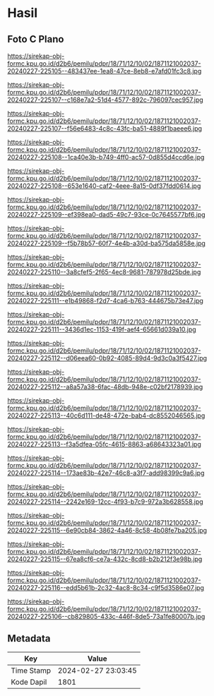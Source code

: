 # Hasil

## Foto C Plano

https://sirekap-obj-formc.kpu.go.id/d2b6/pemilu/pdpr/18/71/12/10/02/1871121002037-20240227-225105--483437ee-1ea8-47ce-8eb8-e7afd01fc3c8.jpg

https://sirekap-obj-formc.kpu.go.id/d2b6/pemilu/pdpr/18/71/12/10/02/1871121002037-20240227-225107--c168e7a2-51d4-4577-892c-796097cec957.jpg

https://sirekap-obj-formc.kpu.go.id/d2b6/pemilu/pdpr/18/71/12/10/02/1871121002037-20240227-225107--f56e6483-4c8c-43fc-ba51-4889f1baeee6.jpg

https://sirekap-obj-formc.kpu.go.id/d2b6/pemilu/pdpr/18/71/12/10/02/1871121002037-20240227-225108--1ca40e3b-b749-4ff0-ac57-0d855d4ccd6e.jpg

https://sirekap-obj-formc.kpu.go.id/d2b6/pemilu/pdpr/18/71/12/10/02/1871121002037-20240227-225108--653e1640-caf2-4eee-8a15-0df37fdd0614.jpg

https://sirekap-obj-formc.kpu.go.id/d2b6/pemilu/pdpr/18/71/12/10/02/1871121002037-20240227-225109--ef398ea0-dad5-49c7-93ce-0c7645577bf6.jpg

https://sirekap-obj-formc.kpu.go.id/d2b6/pemilu/pdpr/18/71/12/10/02/1871121002037-20240227-225109--f5b78b57-60f7-4e4b-a30d-ba575da5858e.jpg

https://sirekap-obj-formc.kpu.go.id/d2b6/pemilu/pdpr/18/71/12/10/02/1871121002037-20240227-225110--3a8cfef5-2f65-4ec8-9681-787978d25bde.jpg

https://sirekap-obj-formc.kpu.go.id/d2b6/pemilu/pdpr/18/71/12/10/02/1871121002037-20240227-225111--e1b49868-f2d7-4ca6-b763-444675b73e47.jpg

https://sirekap-obj-formc.kpu.go.id/d2b6/pemilu/pdpr/18/71/12/10/02/1871121002037-20240227-225111--3436d1ec-1153-419f-aef4-65661d039a10.jpg

https://sirekap-obj-formc.kpu.go.id/d2b6/pemilu/pdpr/18/71/12/10/02/1871121002037-20240227-225112--d06eea60-0b92-4085-89d4-9d3c0a3f5427.jpg

https://sirekap-obj-formc.kpu.go.id/d2b6/pemilu/pdpr/18/71/12/10/02/1871121002037-20240227-225112--a8a57a38-6fac-48db-948e-c02bf2178939.jpg

https://sirekap-obj-formc.kpu.go.id/d2b6/pemilu/pdpr/18/71/12/10/02/1871121002037-20240227-225113--40c6d111-de48-472e-bab4-dc8552046565.jpg

https://sirekap-obj-formc.kpu.go.id/d2b6/pemilu/pdpr/18/71/12/10/02/1871121002037-20240227-225113--f3a5dfea-05fc-4615-8863-a68643323a01.jpg

https://sirekap-obj-formc.kpu.go.id/d2b6/pemilu/pdpr/18/71/12/10/02/1871121002037-20240227-225114--173ae83b-42e7-46c8-a3f7-add98399c9a6.jpg

https://sirekap-obj-formc.kpu.go.id/d2b6/pemilu/pdpr/18/71/12/10/02/1871121002037-20240227-225114--2242e169-12cc-4f93-b7c9-972a3b628558.jpg

https://sirekap-obj-formc.kpu.go.id/d2b6/pemilu/pdpr/18/71/12/10/02/1871121002037-20240227-225115--6e90cb84-3862-4a46-8c58-4b08fe7ba205.jpg

https://sirekap-obj-formc.kpu.go.id/d2b6/pemilu/pdpr/18/71/12/10/02/1871121002037-20240227-225115--67ea8cf6-ce7a-432c-8cd8-b2b212f3e98b.jpg

https://sirekap-obj-formc.kpu.go.id/d2b6/pemilu/pdpr/18/71/12/10/02/1871121002037-20240227-225116--edd5b61b-2c32-4ac8-8c34-c9f5d3586e07.jpg

https://sirekap-obj-formc.kpu.go.id/d2b6/pemilu/pdpr/18/71/12/10/02/1871121002037-20240227-225106--cb829805-433c-446f-8de5-73a1fe80007b.jpg


## Metadata

| Key        | Value               |
| ---------- | ------------------- |
| Time Stamp | 2024-02-27 23:03:45 |
| Kode Dapil | 1801                |



